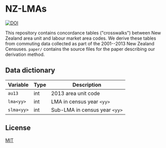 # NZ-LMAs

[![DOI](https://zenodo.org/badge/290678951.svg)](https://zenodo.org/badge/latestdoi/290678951)

This repository contains concordance tables ("crosswalks") between New Zealand area unit and labour market area codes.
We derive these tables from commuting data collected as part of the 2001--2013 New Zealand Censuses.
`paper/` contains the source files for the paper describing our derivation method.

## Data dictionary

Variable | Type | Description
--- | --- | ---
`au13` | int | 2013 area unit code
`lma<yy>` | int | LMA in census year `<yy>`
`slma<yy>` | int | Sub-LMA in census year `<yy>`

## License

[MIT](LICENSE)
